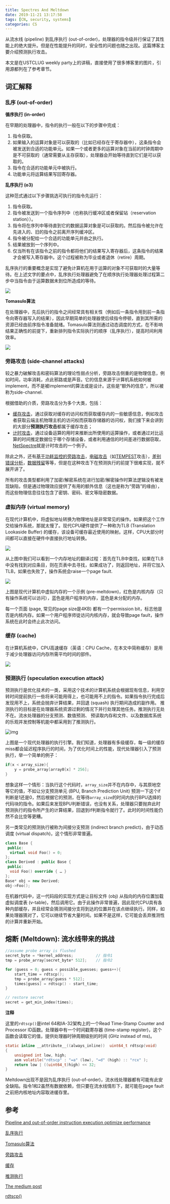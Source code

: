 ```yaml
---
title: Spectres And Meltdown
date: 2019-11-21 13:17:58
tags: [CN, security, systems]
categories: CS
---
```


从流水线 (pipeline) 到乱序执行 (out-of-order)，处理器的指令级并行保证了其性能上的绝大提升。但是在性能提升的同时，安全性的问题也随之出现。这篇博客主要介绍预测执行攻击。

<!--more-->

本文是在USTCLUG weekly party上的讲稿，直接使用了很多博客里的图片，引用源都列在了参考章节。

## 词汇解释

### 乱序 (out-of-order)

**循序执行 (in-order)**

在早期的处理器中，指令的执行一般在以下的步骤中完成：

1. 指令获取。
2. 如果输入的运算对象是可以获取的（比如已经存在于寄存器中），这条指令会被发送到合适的功能单元。如果一个或者更多的运算对象在当前的时钟周期中是不可获取的（通常需要从主存获取），处理器会开始等待直到它们是可以获取的。
3. 指令在合适的功能单元中被执行。
4. 功能单元将运算结果写回寄存器。

**乱序执行 (o3)**

这种范式通过以下步骤挑选可执行的指令先运行：

1. 指令获取。
2. 指令被发送到一个指令序列中（也称执行缓冲区或者保留站（reservation station））。
3. 指令将在序列中等待直到它的数据运算对象是可以获取的。然后指令被允许在先进入的、旧的指令之前离开序列缓冲区。
4. 指令被分配给一个合适的功能单元并由之执行。
5. 结果被放到一个序列中。
6. 仅当所有在该指令之前的指令都将他们的结果写入寄存器后，这条指令的结果才会被写入寄存器中。这个过程被称为毕业或者退休（retire）周期。

乱序执行的重要概念是实现了避免计算机在用于运算的对象不可获取时的大量等待。在上述文字的要点中，乱序执行处理器避免了在顺序执行处理器处理过程第二步中当指令由于运算数据未到位所造成的等待。

![](http://renesasrulz.com/cfs-file.ashx/__key/communityserver-blogs-components-weblogfiles/00-00-00-00-67/RX_5F00_pipeline_5F00_550.gif)

**Tomasulo算法**

在处理器中，先后执行的指令之间经常具有相关性（例如后一条指令用到前一条指令向寄存器写入的结果），因此早期简单的处理器使后续指令停顿，直到其所需的资源已经由前序指令准备就绪。Tomasulo算法则通过动态调度的方式，在不影响结果正确性的前提下，重新排列指令实际执行的顺序（乱序执行），提高时间利用效率。

![](https://www.researchgate.net/profile/Dimitris_Kehagias/publication/318502489/figure/fig1/AS:533824906170368@1504285183057/1-The-basic-structure-of-a-MIPS-floating-point-unit-using-Tomasulos-algorithm.png) 

### 旁路攻击 (side-channel attacks)

较之暴力破解攻击和密码算法的理论性弱点分析，旁路攻击侧重的是物理信息，例如时间，功率消耗，点此邪路或是声音。它的信息来源于计算机系统如何被implement，而不是被implement的算法或是设计。这些是“额外的信息”，所以被称为side-channel.

根据借助的介质，旁路攻击分为多个大类，包括：

- [缓存攻击](https://zh.wikipedia.org/w/index.php?title=快取旁路攻擊&action=edit&redlink=1)，通过获取对缓存的访问权而获取缓存内的一些敏感信息，例如攻击者获取云端主机物理主机的访问权而获取存储器的访问权，我们接下来会讲到的大部分**预测执行攻击**都属于缓存攻击；
- [计时攻击](https://zh.wikipedia.org/w/index.php?title=計時攻擊&action=edit&redlink=1)，通过设备运算的用时来推断出所使用的运算操作，或者通过对比运算的时间推定数据位于哪个存储设备，或者利用通信的时间差进行数据窃取，[NetSpectre](https://mlq.me/download/netspectre.pdf)就是计时攻击的一个例子。

除此之外，还有[基于功耗监控的旁路攻击](https://zh.wikipedia.org/wiki/功耗分析)，[电磁攻击](https://zh.wikipedia.org/w/index.php?title=電磁攻擊&action=edit&redlink=1)（如[TEMPEST](https://zh.wikipedia.org/w/index.php?title=TEMPEST&action=edit&redlink=1)攻击），[差别错误分析](https://zh.wikipedia.org/wiki/差別錯誤分析)，[数据残留](https://zh.wikipedia.org/w/index.php?title=数据残留&action=edit&redlink=1)等等，但是在这种攻击下在预测执行的前提下很难实现，就不展开讲了。

所有的攻击类型都利用了加密/解密系统在进行加密/解密操作时算法逻辑没有被发现缺陷，但是通过物理效应提供了有用的额外信息（这也是称为“旁路”的缘由），而这些物理信息往往包含了密钥、密码、密文等隐密数据。

### 虚拟内存 (virtual memory)

在现代计算机中，将虚拟地址转换为物理地址是非常常见的操作。如果把这个工作交给操作系统，那就太慢了。现代CPU硬件提供了一种称为TLB (Translation Lookaside Buffer) 的缓存，该设备可缓存最近使用的映射。这样，CPU大部分时间都可以直接在硬件中直接执行地址转换。

![](https://miro.medium.com/max/3598/1*-EkJxntbntPppqfPgTjbWg.png)



从上图中我们可以看到一个内存地址的翻译过程：首先在TLB中查找，如果在TLB中没有找到对应条目，则在页表中去寻找，如果成功了，则返回地址，并将它加入TLB，如果也失败了，操作系统会raise一个page fault.

![](https://miro.medium.com/max/3601/1*R3SKGOakznWoCMp76TGebg.png)

上图是现代计算机中虚拟内存的一个示例 (pre-meltdown)，红色是内核内存（只有操作系统可以访问），蓝色是用户程序的内存，蓝色是未分配的内存。

每一个页面 (page, 常见的page size是4KB) 都有一个permission bit，标志他是否是内核内存。如果一个用户程序师徒访问内核内存，就会导致page fault，操作系统在此时会终止此次访问。

### 缓存 (cache)

在计算机系统中，CPU高速缓存（英语：CPU Cache，在本文中简称缓存）是用于减少处理器访问内存所需平均时间的部件。

![](https://softwarerajivprab.files.wordpress.com/2019/07/cache.png)

### 预测执行 (speculation execution attack)

预测执行是优化技术的一类，采用这个技术的计算机系统会根据现有信息，利用空转时间提前执行一些将来可能用得上，也可能用不上的指令。如果指令执行完成后发现用不上，系统会抛弃计算结果，并回退 (squash) 执行期间造成的副作用。 推测执行的目标是在处理器系统资源过剩的情况下并行处理其他任务。推测执行无处不在。流水处理器的分支预测、数值预测、 预读取内存和文件、以及数据库系统的乐观并发控制等机能中都采用到了推测执行。

![img](https://miro.medium.com/max/751/1*xPqqyrbiNO7yrAsu9_VxWw.png)

上图是一个现代处理器的执行引擎。我们知道，处理器有多级缓存，每一级的缓存miss都会延迟程序执行的时间，为了优化时间上的性能，现代处理器引入了预测执行，举一个简单的例子：

```c
if(x < array_size){
    y = probe_array[array0[x] * 256];
}
```

想象这样一个情形：当执行这个代码时，`array_size`并不在内存中，与其原地空等它的值，不如让分支预测单元 (BPU, Branch Prediction Unit) 预测一下这个if判断是1还是0，然后根据它的预测，在等待`array_size`的时间内执行BPU选择的代码块的指令。如果后来发现BPU判断错误，也没有关系，处理器只要抛弃此时预测执行的指令所产生的计算结果，回退到if判断指令就行了。此时的时间性能仍然不会比空等更糟。

另一类常见的预测执行被称为间接分支预测 (indirect branch predict)，由于动态调度 (virtual dispatch)，这个情形非常普遍。

```c++
class Base {
 public:
  virtual void Foo() = 0;
};
class Derived : public Base {
 public:
  void Foo() override { … }
};
Base* obj = new Derived;
obj->Foo();
```

在机器代码中，这一代码段的实现方式是让目标文件 (obj) 从指向的内存位置加载虚拟调度表 (v-table)，然后调用它。由于此操作非常普遍，因此现代CPU具有各种内部缓存，并且经常会猜测间接分支将到达的位置并在该点继续执行。同样，如果处理器猜对了，它可以继续节省大量时间。如果不是这样，它可能会丢弃推测性的计算并重新开始。

## 熔断 (Meltdown): 流水线带来的挑战

```c
//assume probe array is flushed
secret_byte = *kernel_address;			// 指令1
tmp = probe_array[secret_byte* 512];	// 指令2

for (guess = 0; guess < possible_guesses; guess++){
    start_time = rdtscp();
    tmp = probe_array[guess * 512];
    times[guess] = rdtscp() - start_time;
}

// restore secret
secret = get_min_index(times);
```

**注释**

这里的`rdtscp()`是intel 64和IA-32架构上的一个Read Time-Stamp Counter and Processor ID函数。处理器中有一个时间戳寄存器 (time-stamp register)，这个函数会读取它的值，提供处理器时钟周期级别的时间 (GHz instead of ms)。

```c
static inline __attribute__((always_inline))  uint64_t rdtscp(void)
{
    unsigned int low, high;
    asm volatile("rdtscp" : "=a" (low), "=d" (high) :: "rcx" );
    return low | ((uint64_t)high) << 32; 
}
```

Meltdown出现不是因为乱序执行 (out-of-order)，流水线处理器都有可能有此安全缺陷。指令1和2虽然有数据依赖，但只要在流水线情形下，就可能在page fault之前把内核地址内容取进缓存里。



## 参考

[Pipeline and out-of-order instruction execution optimize performance]()

[乱序执行](https://zh.wikipedia.org/wiki/乱序执行) 

[Tomasulo算法](https://zh.wikipedia.org/wiki/Tomasulo算法) 

[旁路攻击](https://zh.wikipedia.org/wiki/旁路攻击) 

[缓存](https://zh.wikipedia.org/wiki/CPU缓存) 

[推测执行](https://zh.wikipedia.org/wiki/推测执行)

[The medium post](https://medium.com/@mattklein123/meltdown-spectre-explained-6bc8634cc0c2) 

[rdtscp()](https://www.felixcloutier.com/x86/rdtscp) 